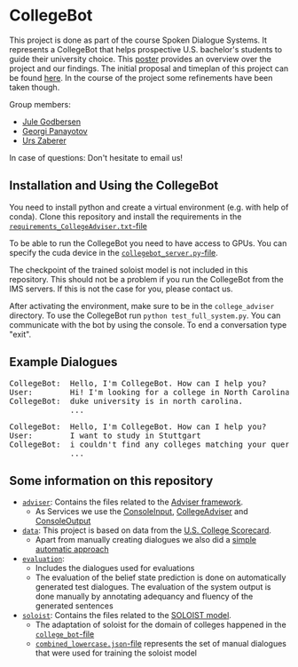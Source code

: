 # CollegeBot
This project is done as part of the course Spoken Dialogue Systems. It represents a CollegeBot that helps prospective U.S. bachelor's students to guide their university choice.
This [poster](https://github.com/jule-go/college_adviser/blob/master/Poster_collegebot.pdf) provides an overview over the project and our findings.
The initial proposal and timeplan of this project can be found [here](https://github.com/jule-go/college_adviser/blob/master/proposal_timeplan.md). In the course of the project some refinements have been taken though.

Group members:
* [Jule Godbersen](mailto:st168018@stud.uni-stuttgart.de)
* [Georgi Panayotov](mailto:st185424@stud.uni-stuttgart.de)
* [Urs Zaberer](mailto:st168124@stud.uni-stuttgart.de)

In case of questions: Don't hesitate to email us!

## Installation and Using the CollegeBot
You need to install python and create a virtual environment (e.g. with help of conda). Clone this repository and install the requirements in the [``requirements_CollegeAdviser.txt``-file](https://github.com/jule-go/college_adviser/blob/master/requirements_CollegeAdviser.txt)

To be able to run the CollegeBot you need to have access to GPUs. You can specify the cuda device in the [``collegebot_server.py``-file](https://github.com/jule-go/college_adviser/blob/master/soloist/examples/college_bot/collegebot_server.py).

The checkpoint of the trained soloist model is not included in this repository. This should not be a problem if you run the CollegeBot from the IMS servers. If this is not the case for you, please contact us.

After activating the environment, make sure to be in the ``college_adviser`` directory. To use the CollegeBot run ``python test_full_system.py``. You can communicate with the bot by using the console. To end a conversation type "exit".

## Example Dialogues


<pre>
CollegeBot:  Hello, I'm CollegeBot. How can I help you?
User:        Hi! I'm looking for a college in North Carolina.
CollegeBot:  duke university is in north carolina.
             ...
</pre>

<pre>
CollegeBot:  Hello, I'm CollegeBot. How can I help you?
User:        I want to study in Stuttgart
CollegeBot:  i couldn't find any colleges matching your query. would you like to try again?
             ... 
</pre>                                                                         

## Some information on this repository
* [``adviser``](https://github.com/jule-go/college_adviser/tree/master/adviser): Contains the files related to the [Adviser framework](https://digitalphonetics.github.io/adviser/).
  * As Services we use the [ConsoleInput](https://github.com/jule-go/college_adviser/blob/master/adviser/services/hci/console.py), [CollegeAdviser](https://github.com/jule-go/college_adviser/blob/master/adviser/services/soloist_interaction/college_system.py) and [ConsoleOutput](https://github.com/jule-go/college_adviser/blob/master/adviser/services/hci/console.py)
* [``data``](https://github.com/jule-go/college_adviser/tree/master/data): This project is based on data from the [U.S. College Scorecard](https://collegescorecard.ed.gov/data/documentation/).
  * Apart from manually creating dialogues we also did a [simple automatic approach](https://github.com/jule-go/college_adviser/blob/master/data/example_dialogues/create_dialogues.ipynb)
* [``evaluation``](https://github.com/jule-go/college_adviser/tree/master/evaluation):
  * Includes the dialogues used for evaluations
  * The evaluation of the belief state prediction is done on automatically generated test dialogues. The evaluation of the system output is done manually by annotating adequancy and fluency of the generated sentences
* [``soloist``](https://github.com/jule-go/college_adviser/tree/master/soloist): Contains the files related to the [SOLOIST model](https://github.com/pengbaolin/soloist).
  * The adaptation of soloist for the domain of colleges happened in the [``college_bot``-file](https://github.com/jule-go/college_adviser/tree/master/soloist/examples/college_bot)
  * [``combined_lowercase.json``-file](https://github.com/jule-go/college_adviser/blob/master/soloist/examples/college_bot/combined_lowercase.json) represents the set of manual dialogues that were used for training the soloist model

